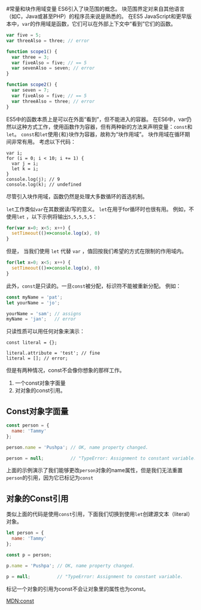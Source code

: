 #常量和块作用域变量
ES6引入了块范围的概念。 块范围界定对来自其他语言（如C，Java或甚至PHP）的程序员来说是熟悉的。
在ES5 JavaScript和更早版本中，`var`的作用域是函数，它们可以在外部上下文中“看到”它们的函数。
```js
var five = 5;
var threeAlso = three; // error

function scope1() {
  var three = 3;
  var fiveAlso = five; // == 5
  var sevenAlso = seven; // error
}

function scope2() {
  var seven = 7;
  var fiveAlso = five; // == 5
  var threeAlso = three; // error
}
```
ES5中的函数本质上是可以在外面“看到”，但不能进入的容器。
在ES6中，var仍然以这种方式工作，使用函数作为容器，但有两种新的方法来声明变量：`const`和`let`。
`const`和`let`使用`{`和`}`块作为容器，故称为“块作用域”。 块作用域在循环期间非常有用。 考虑以下代码：
```
var i;
for (i = 0; i < 10; i += 1) {
  var j = i;
  let k = i;
}
console.log(j); // 9
console.log(k); // undefined
```

尽管引入块作用域，函数仍然是处理大多数循环的首选机制。

`let`工作类似`var`在其数据读/写的意义。 `let`在用于for循环时也很有用。 例如，不使用`let` ，以下示例将输出`5,5,5,5,5`：

```javascript
for(var x=0; x<5; x++) {
  setTimeout(()=>console.log(x), 0)
}
```

但是， 当我们使用 `let` 代替 `var` ，值回按我们希望的方式在限制的作用域内。

```javascript
for(let x=0; x<5; x++) {
  setTimeout(()=>console.log(x), 0)
}
```

此外，`const`是只读的。一旦`const`被分配，标识符不能被重新分配。 例如：

```javascript
const myName = 'pat';
let yourName = 'jo';

yourName = 'sam'; // assigns
myName = 'jan';   // error
```

只读性质可以用任何对象来演示：

```
const literal = {};

literal.attribute = 'test'; // fine
literal = []; // error;
```

但是有两种情况，const不会像你想象的那样工作。 

1. 一个const对象字面量
2. 对对象的const引用。

## Const对象字面量

```javascript
const person = {
  name: 'Tammy'
};

person.name = 'Pushpa'; // OK, name property changed.

person = null;          // "TypeError: Assignment to constant variable.
```

上面的示例演示了我们能够更改`person`对象的name属性，但是我们无法重置`person`的引用，因为它已标记为`const`

## 对象的Const引用

类似上面的代码是使用`const`引用，下面我们切换到使用`let`创建源文本（literal）对象。

```javascript
let person = {
  name: 'Tammy'
};

const p = person;

p.name = 'Pushpa'; // OK, name property changed.

p = null;          // "TypeError: Assignment to constant variable.
```

标记一个对象的引用为const不会让对象里的属性也为const。

[MDN:const](https://developer.mozilla.org/en-US/docs/Web/JavaScript/Reference/Statements/const)